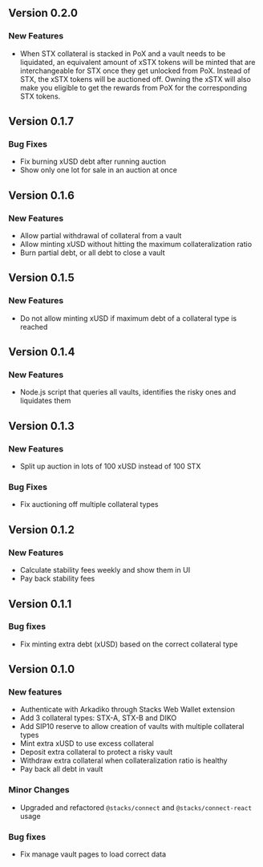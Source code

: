 
## Version 0.2.0

### New Features

- When STX collateral is stacked in PoX and a vault needs to be liquidated, an equivalent amount of xSTX tokens will be minted that are interchangeable for STX once they get unlocked from PoX. Instead of STX, the xSTX tokens will be auctioned off. Owning the xSTX will also make you eligible to get the rewards from PoX for the corresponding STX tokens.

## Version 0.1.7

### Bug Fixes

- Fix burning xUSD debt after running auction
- Show only one lot for sale in an auction at once

## Version 0.1.6

### New Features

- Allow partial withdrawal of collateral from a vault
- Allow minting xUSD without hitting the maximum collateralization ratio
- Burn partial debt, or all debt to close a vault

## Version 0.1.5

### New Features

- Do not allow minting xUSD if maximum debt of a collateral type is reached

## Version 0.1.4

### New Features

- Node.js script that queries all vaults, identifies the risky ones and liquidates them

## Version 0.1.3

### New Features

- Split up auction in lots of 100 xUSD instead of 100 STX

### Bug Fixes

- Fix auctioning off multiple collateral types

## Version 0.1.2

### New Features

- Calculate stability fees weekly and show them in UI
- Pay back stability fees

## Version 0.1.1

### Bug fixes

- Fix minting extra debt (xUSD) based on the correct collateral type

## Version 0.1.0

### New features

- Authenticate with Arkadiko through Stacks Web Wallet extension
- Add 3 collateral types: STX-A, STX-B and DIKO
- Add SIP10 reserve to allow creation of vaults with multiple collateral types
- Mint extra xUSD to use excess collateral
- Deposit extra collateral to protect a risky vault
- Withdraw extra collateral when collateralization ratio is healthy
- Pay back all debt in vault

### Minor Changes

- Upgraded and refactored `@stacks/connect` and `@stacks/connect-react` usage

### Bug fixes

- Fix manage vault pages to load correct data
